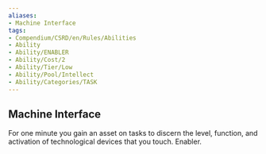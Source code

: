 ```yaml
---
aliases:
- Machine Interface
tags:
- Compendium/CSRD/en/Rules/Abilities
- Ability
- Ability/ENABLER
- Ability/Cost/2
- Ability/Tier/Low
- Ability/Pool/Intellect
- Ability/Categories/TASK
---
```


  
## Machine Interface  
For one minute you gain an asset on tasks to discern the level, function, and activation of technological devices that you touch. Enabler. 